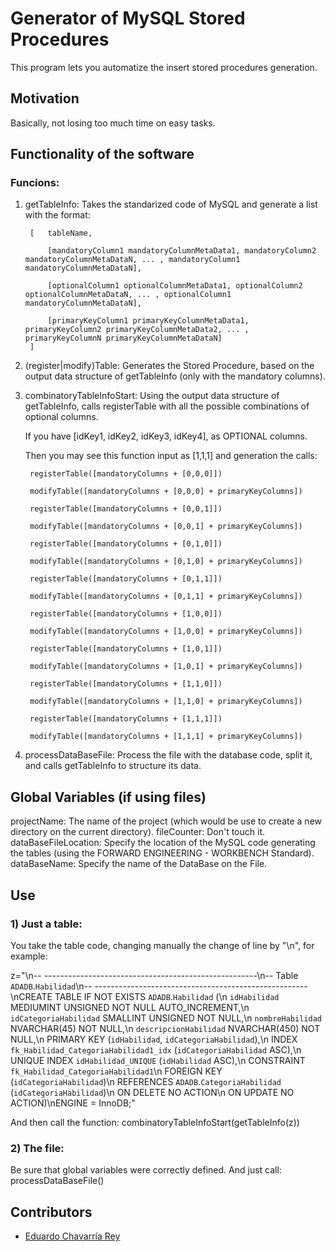 # Generator of MySQL Stored Procedures
 
This program lets you automatize the insert stored procedures generation. 
 

## Motivation
 
Basically, not losing too much time on easy tasks.  

## Functionality of the software

### Funcions:
1) getTableInfo: Takes the standarized code of MySQL and generate a list with the format: 

        [   tableName, 

            [mandatoryColumn1 mandatoryColumnMetaData1, mandatoryColumn2 mandatoryColumnMetaDataN, ... , mandatoryColumn1 mandatoryColumnMetaDataN],
            
            [optionalColumn1 optionalColumnMetaData1, optionalColumn2 optionalColumnMetaDataN, ... , optionalColumn1 mandatoryColumnMetaDataN],

            [primaryKeyColumn1 primaryKeyColumnMetaData1, primaryKeyColumn2 primaryKeyColumnMetaData2, ... , primaryKeyColumnN primaryKeyColumnMetaDataN]
        ]

2) (register|modify)Table: Generates the Stored Procedure, based on the output data structure of getTableInfo (only with the mandatory columns).

3) combinatoryTableInfoStart: Using the output data structure of getTableInfo, calls registerTable with all the possible combinations of optional columns. 

    If you have [idKey1, idKey2, idKey3, idKey4], as OPTIONAL columns.

    Then you may see this function input as [1,1,1] and generation the calls:

        registerTable([mandatoryColumns + [0,0,0]])
        
        modifyTable([mandatoryColumns + [0,0,0] + primaryKeyColumns])

        registerTable([mandatoryColumns + [0,0,1]])

        modifyTable([mandatoryColumns + [0,0,1] + primaryKeyColumns])

        registerTable([mandatoryColumns + [0,1,0]])

        modifyTable([mandatoryColumns + [0,1,0] + primaryKeyColumns])

        registerTable([mandatoryColumns + [0,1,1]])

        modifyTable([mandatoryColumns + [0,1,1] + primaryKeyColumns])

        registerTable([mandatoryColumns + [1,0,0]])

        modifyTable([mandatoryColumns + [1,0,0] + primaryKeyColumns])

        registerTable([mandatoryColumns + [1,0,1]])

        modifyTable([mandatoryColumns + [1,0,1] + primaryKeyColumns])

        registerTable([mandatoryColumns + [1,1,0]])

        modifyTable([mandatoryColumns + [1,1,0] + primaryKeyColumns])

        registerTable([mandatoryColumns + [1,1,1]])

        modifyTable([mandatoryColumns + [1,1,1] + primaryKeyColumns])

4) processDataBaseFile: Process the file with the database code, split it, and calls getTableInfo to structure its data. 

## Global Variables (if using files)

projectName: The name of the project (which would be use to create a new directory on the current directory).
fileCounter: Don't touch it. 
dataBaseFileLocation: Specify the location of the MySQL code generating the tables (using the FORWARD ENGINEERING - WORKBENCH Standard).
dataBaseName: Specify the name of the DataBase on the File. 

## Use

### 1) Just a table: 
You take the table code, changing manually the change of line by "\n", for example: 

z="\n-- -----------------------------------------------------\n-- Table `ADADB`.`Habilidad`\n-- -----------------------------------------------------\nCREATE TABLE IF NOT EXISTS `ADADB`.`Habilidad` (\n  `idHabilidad` MEDIUMINT UNSIGNED NOT NULL AUTO_INCREMENT,\n  `idCategoriaHabilidad` SMALLINT UNSIGNED NOT NULL,\n  `nombreHabilidad` NVARCHAR(45) NOT NULL,\n  `descripcionHabilidad` NVARCHAR(450) NOT NULL,\n  PRIMARY KEY (`idHabilidad`, `idCategoriaHabilidad`),\n  INDEX `fk_Habilidad_CategoriaHabilidad1_idx` (`idCategoriaHabilidad` ASC),\n  UNIQUE INDEX `idHabilidad_UNIQUE` (`idHabilidad` ASC),\n  CONSTRAINT `fk_Habilidad_CategoriaHabilidad1`\n    FOREIGN KEY (`idCategoriaHabilidad`)\n    REFERENCES `ADADB`.`CategoriaHabilidad` (`idCategoriaHabilidad`)\n    ON DELETE NO ACTION\n    ON UPDATE NO ACTION)\nENGINE = InnoDB;"

And then call the function: combinatoryTableInfoStart(getTableInfo(z))

### 2) The file: 
Be sure that global variables were correctly defined.
And just call: processDataBaseFile()

## Contributors
 
 * [Eduardo Chavarría Rey](https://github.com/echavrey/)
